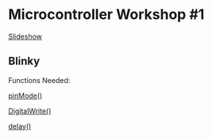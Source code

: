 # Microcontroller Workshop #1

[Slideshow](https://docs.google.com/presentation/d/1HxKwG2YP8kuC8n6aSQnQBgbOOyu-aBfIZHi6Qj4G6nU/edit?usp=sharing)


## Blinky

Functions Needed:

[pinMode()](https://docs.google.com/presentation/d/1HxKwG2YP8kuC8n6aSQnQBgbOOyu-aBfIZHi6Qj4G6nU/edit?usp=sharing)

[DigitalWrite()](https://www.arduino.cc/reference/en/language/functions/digital-io/digitalwrite/)

[delay()](https://www.arduino.cc/reference/en/language/functions/time/delay/)

